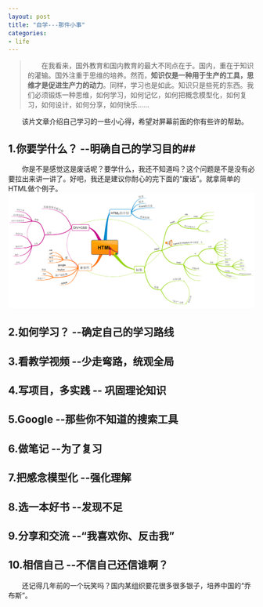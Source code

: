 ```yaml
---
layout: post
title: "自学---那件小事"
categories:
- life
---
```


 >&emsp;&emsp;在我看来，国外教育和国内教育的最大不同点在于。国内，重在于知识的灌输。国外注重于思维的培养。然而，**知识仅是一种用于生产的工具，思维才是促进生产力的动力**。同样，学习也是如此。知识只是些死的东西。我们必须锻炼一种思维，如何学习，如何记忆，如何把概念模型化，如何复习，如何设计，如何分享，如何快乐……

&emsp;&emsp;该片文章介绍自己学习的一些小心得，希望对屏幕前面的你有些许的帮助。


## 1.你要学什么？ --明确自己的学习目的##

&emsp;&emsp;你是不是感觉这是废话呢？要学什么，我还不知道吗？这个问题是不是没有必要拉出来讲一讲了。好吧，我还是建议你耐心的完下面的“废话”。就拿简单的HTML做个例子。
![](/img/html.png)

## 2.如何学习？ --确定自己的学习路线 ##

## 3.看教学视频 --少走弯路，统观全局 ##

## 4.写项目，多实践 -- 巩固理论知识 ##

## 5.Google --那些你不知道的搜索工具 ##

## 6.做笔记 --为了复习 ##

## 7.把感念模型化 --强化理解 ##

## 8.选一本好书 --发现不足 ##

## 9.分享和交流 --“我喜欢你、反击我” ##

## 10.相信自己 --不信自己还信谁啊？ ##
&emsp;&emsp;还记得几年前的一个玩笑吗？国内某组织要花很多很多银子，培养中国的“乔布斯”。